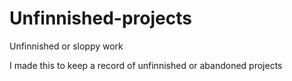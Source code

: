 # Unfinnished-projects
Unfinnished or sloppy work

I made this to keep a record of unfinnished or abandoned projects
